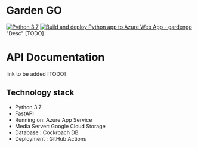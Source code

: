 # Garden GO
[![Python 3.7](https://img.shields.io/badge/python-3.7+-blue.svg)](https://www.python.org/downloads/release/python-370/)
[![Build and deploy Python app to Azure Web App - gardengo](https://github.com/abhishek0220/Garden-Go/actions/workflows/master_gardengo.yml/badge.svg)](https://github.com/abhishek0220/Garden-Go/actions/workflows/master_gardengo.yml)
"Desc" [TODO]

# API Documentation
link to be added [TODO]


## Technology stack

- Python 3.7
- FastAPI
- Running on: Azure App Service
- Media Server: Google Cloud Storage
- Database : Cockroach DB
- Deployment : GitHub Actions


